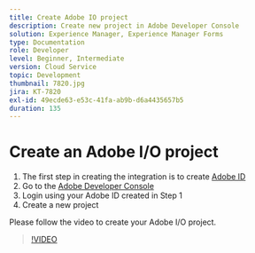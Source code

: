 ```yaml
---
title: Create Adobe IO project
description: Create new project in Adobe Developer Console
solution: Experience Manager, Experience Manager Forms
type: Documentation
role: Developer
level: Beginner, Intermediate
version: Cloud Service
topic: Development
thumbnail: 7820.jpg
jira: KT-7820
exl-id: 49ecde63-e53c-41fa-ab9b-d6a4435657b5
duration: 135
---
```

# Create an Adobe I/O project

1.  The first step in creating the integration is to create [Adobe ID](https://account.adobe.com/)
1. Go to the [Adobe Developer Console](https://console.adobe.io/home)
1. Login using your Adobe ID created in Step 1
1. Create a new project

Please follow the video to create your Adobe I/O project.

>[!VIDEO](https://video.tv.adobe.com/v/333220?quality=12&learn=on)
